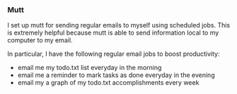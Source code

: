 ### Mutt

I set up mutt for sending regular emails to myself using scheduled jobs. This is extremely helpful because mutt is able to send information local to my computer to my email. 

In particular, I have the following regular email jobs to boost productivity: 
* email me my todo.txt list everyday in the morning
* email me a reminder to mark tasks as done everyday in the evening
* email my a graph of my todo.txt accomplishments every week

